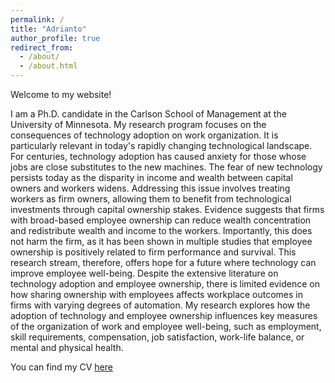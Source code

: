 ```yaml
---
permalink: /
title: "Adrianto"
author_profile: true
redirect_from: 
  - /about/
  - /about.html
---
```


Welcome to my website!

I am a Ph.D. candidate in the Carlson School of Management at the University of Minnesota. My research program focuses on the consequences of technology adoption on work organization. It is particularly relevant in today's rapidly changing technological landscape. For centuries, technology adoption has caused anxiety for those whose jobs are close substitutes to the new machines. The fear of new technology persists today as the disparity in income and wealth between capital owners and workers widens. Addressing this issue involves treating workers as firm owners, allowing them to benefit from technological investments through capital ownership stakes. Evidence suggests that firms with broad-based employee ownership can reduce wealth concentration and redistribute wealth and income to the workers. Importantly, this does not harm the firm, as it has been shown in multiple studies that employee ownership is positively related to firm performance and survival. This research stream, therefore, offers hope for a future where technology can improve employee well-being. Despite the extensive literature on technology adoption and employee ownership, there is limited evidence on how sharing ownership with employees affects workplace outcomes in firms with varying degrees of automation. My research explores how the adoption of technology and employee ownership influences key measures of the organization of work and employee well-being, such as employment, skill requirements, compensation, job satisfaction, work-life balance, or mental and physical health.

You can find my CV [here](https://carlsonschool.umn.edu/sites/carlsonschool.umn.edu/files/faculty-cvcs/CV_120524.pdf)
